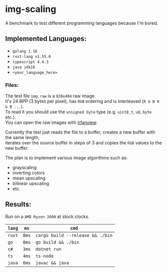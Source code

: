# img-scaling
A benchmark to test different programming languages because I'm bored.

## Implemented Languages:
- `golang 1.16`
- `rust-lang v1.55.0`
- `typescript 4.4.3`
- `java jdk16`
- `<your_language_here>`

### Files:
The test file `img.raw` is a `920x404` raw image.  
It's 24 BPP (3 bytes per pixel), has `RGB` ordering and is interleaved (`R G B R G B ...`).  
To read it you should use the `unsigned byte` type (e.g. `uint8_t`, `u8`, `byte` etc.).  
You can open the raw images with [irfanview](https://www.irfanview.com/).

Currently the test just reads the file to a buffer, creates a new buffer with the same length,  
iterates over the source buffer in steps of 3 and copies the `RGB` values to the new buffer.  

The plan is to implement various image algorithms such as:  
- grayscaling
- inverting colors
- mean upscaling
- bilinear upscaling
- etc.


## Results:
Run on a `AMD Ryzen 2600` at stock clocks.

| `lang` | `ms`  | `cmd` |
| ------ | ----- | ----- |
| `rust` | `0ms` | `cargo build --release && ./bin` |
| `go`   | `0ms` | `go build && ./bin` |
| `c#`   | `3ms` | `dotnet run` |
| `ts`   | `4ms` | `ts-node` |
| `java` | `6ms` | `javac && java` |
